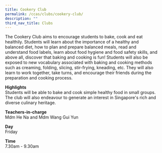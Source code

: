 ```yaml
---
title: Cookery Club
permalink: /ccas/clubs/cookery-club/
description: ""
third_nav_title: Clubs
---
```

<p>The Cookery Club aims to encourage students to bake, cook and eat healthily. Students will learn about the importance of a healthy and balanced diet, how to plan and prepare balanced meals, read and understand food labels, learn about food hygiene and food safety skills, and above all, discover that baking and cooking is fun! Students will also be exposed to new vocabulary associated with baking and cooking methods such as creaming, folding, slicing, stir-frying, kneading, etc. They will also learn to work together, take turns, and encourage their friends during the preparation and cooking process.</p>
<p><strong>Highlights<br /></strong>Students will be able to bake and cook simple healthy food in small groups. The club will also endeavour to generate an interest in Singapore's rich and diverse culinary heritage.</p>
<p><strong>Teachers-in-charge<br /></strong>Mdm He Na and Mdm Wang Gui Yun</p>
<p><strong>Day<br /></strong>Friday</p>
<p><strong>Time<br /></strong>7.30am - 9.30am</p>